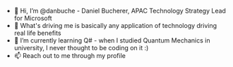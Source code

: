 - 👋 Hi, I’m @danbuche - Daniel Bucherer, APAC Technology Strategy Lead for Microsoft 
- 👀 What's driving me is basically any application of technology driving real life benefits
- 🌱 I’m currently learning Q# - when I studied Quantum Mechanics in university, I never thought to be coding on it :)
- 📫 Reach out to me through my profile
